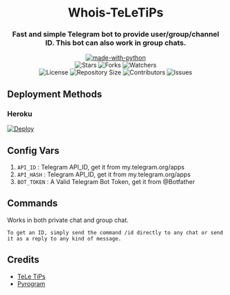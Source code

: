 <h1 align= center>Whois-TeLeTiPs</h1>
<h3 align = center>Fast and simple Telegram bot to provide user/group/channel ID. This bot can also work in group chats.</h3>
<p align="center">
<a href="https://python.org"><img src="http://forthebadge.com/images/badges/made-with-python.svg" alt="made-with-python"></a>
<br>
    <img src="https://img.shields.io/github/stars/teletips/GetAnyID-TeLeTiPs?style=for-the-badge&color=yellow" alt="Stars">
    <img src="https://img.shields.io/github/forks/teletips/GetAnyID-TeLeTiPs?style=for-the-badge&color=green" alt="Forks">
    <img src="https://img.shields.io/github/watchers/teletips/GetAnyID-TeLeTiPs?style=for-the-badge&color=yellow" alt="Watchers"> <br>
    <img src="https://img.shields.io/github/license/teletips/GetAnyID-TeLeTiPs?style=for-the-badge&color=green" alt="License">
    <img src="https://img.shields.io/github/repo-size/teletips/GetAnyID-TeLeTiPs?style=for-the-badge&color=yellow" alt="Repository Size">
    <img src="https://img.shields.io/github/contributors/teletips/GetAnyID-TeLeTiPs?style=for-the-badge&color=green" alt="Contributors">
    <img src="https://img.shields.io/github/issues/teletips/GetAnyID-TeLeTiPs?style=for-the-badge&color=yellow" alt="Issues">
</p>  

## Deployment Methods

### Heroku

[![Deploy](https://www.herokucdn.com/deploy/button.svg)](https://heroku.com/deploy?template=https://github.com/teletips/GetAnyID-TeLeTiPs)

## Config Vars
1. `API_ID` : Telegram API_ID, get it from my.telegram.org/apps
2. `API_HASH` : Telegram API_ID, get it from my.telegram.org/apps
3. `BOT_TOKEN` : A Valid Telegram Bot Token, get it from @Botfather

## Commands
Works in both private chat and group chat.
```
To get an ID, simply send the command /id directly to any chat or send it as a reply to any kind of message.

```
## Credits
- [TeLe TiPs](https://github.com/teletips)
- [Pyrogram](https://github.com/pyrogram/pyrogram)

